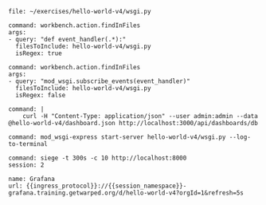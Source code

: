 ```editor:open-file
file: ~/exercises/hello-world-v4/wsgi.py
```

```editor:execute-command
command: workbench.action.findInFiles
args:
- query: "def event_handler(.*):"
  filesToInclude: hello-world-v4/wsgi.py
  isRegex: true
```

```editor:execute-command
command: workbench.action.findInFiles
args:
- query: "mod_wsgi.subscribe_events(event_handler)"
  filesToInclude: hello-world-v4/wsgi.py
  isRegex: false
```

```terminal:execute
command: |
    curl -H "Content-Type: application/json" --user admin:admin --data @hello-world-v4/dashboard.json http://localhost:3000/api/dashboards/db
```

```terminal:execute
command: mod_wsgi-express start-server hello-world-v4/wsgi.py --log-to-terminal
```

```terminal:execute
command: siege -t 300s -c 10 http://localhost:8000
session: 2
```

```dashboard:reload-dashboard
name: Grafana
url: {{ingress_protocol}}://{{session_namespace}}-grafana.training.getwarped.org/d/hello-world-v4?orgId=1&refresh=5s
```

```terminal:interrupt-all
```
